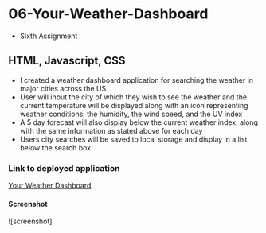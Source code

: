 # 06-Your-Weather-Dashboard
- Sixth Assignment

## HTML, Javascript, CSS
- I created a weather dashboard application for searching the weather in major cities across the US
- User will input the city of which they wish to see the weather and the current temperature will be displayed along with an icon 
  representing weather conditions, the humidity, the wind speed, and the UV index
- A 5 day forecast will also display below the current weather index, along with the same information as stated above for each day
- Users city searches will be saved to local storage and display in a list below the search box

### Link to deployed application
<a href= "">Your Weather Dashboard</a>

#### Screenshot
![screenshot]


